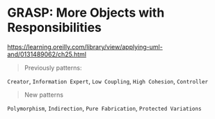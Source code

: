 # GRASP: More Objects with Responsibilities

https://learning.oreilly.com/library/view/applying-uml-and/0131489062/ch25.html 	

> Previously patterns:

`Creator`, `Information Expert`, `Low Coupling`, `High Cohesion`, `Controller`

> New patterns

`Polymorphism`, `Indirection`, `Pure Fabrication`, `Protected Variations`
